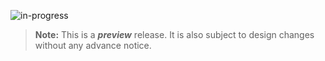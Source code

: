 ![in-progress](https://img.shields.io/badge/status-in--progress-yellow)

> **Note:** This is a ***preview*** release. It is also subject to design changes without any advance notice.

